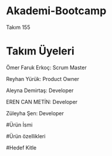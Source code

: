 # Akademi-Bootcamp

Takım 155

# Takım Üyeleri
Ömer Faruk Erkoç: Scrum Master

Reyhan Yürük: Product Owner

Aleyna Demirtaş: Developer

EREN CAN METİN: Developer

Züleyha Şen: Developer

#Ürün İsmi

#Ürün özellikleri

#Hedef Kitle
